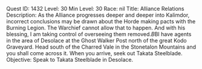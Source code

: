 Quest ID: 1432
Level: 30
Min Level: 30
Race: nil
Title: Alliance Relations
Description: As the Alliance progresses deeper and deeper into Kalimdor, incorrect conclusions may be drawn about the Horde making pacts with the Burning Legion. The Warchief cannot allow that to happen. And with his blessing, I am taking control of overseeing them removed.$B$BI have agents in the area of Desolace at the Ghost Walker Post north of the great Kodo Graveyard. Head south of the Charred Vale in the Stonetalon Mountains and you shall come across it. When you arrive, seek out Takata Steelblade.
Objective: Speak to Takata Steelblade in Desolace.
